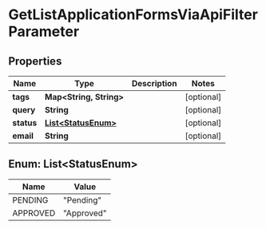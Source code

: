 

# GetListApplicationFormsViaApiFilterParameter


## Properties

| Name | Type | Description | Notes |
|------------ | ------------- | ------------- | -------------|
|**tags** | **Map&lt;String, String&gt;** |  |  [optional] |
|**query** | **String** |  |  [optional] |
|**status** | [**List&lt;StatusEnum&gt;**](#List&lt;StatusEnum&gt;) |  |  [optional] |
|**email** | **String** |  |  [optional] |



## Enum: List&lt;StatusEnum&gt;

| Name | Value |
|---- | -----|
| PENDING | &quot;Pending&quot; |
| APPROVED | &quot;Approved&quot; |



